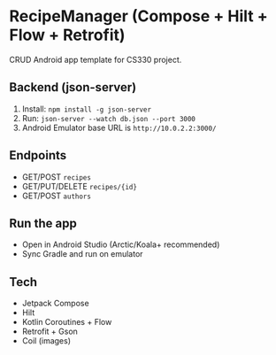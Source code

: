 # RecipeManager (Compose + Hilt + Flow + Retrofit)

CRUD Android app template for CS330 project.

## Backend (json-server)

1) Install: `npm install -g json-server`
2) Run: `json-server --watch db.json --port 3000`
3) Android Emulator base URL is `http://10.0.2.2:3000/`

## Endpoints
- GET/POST `recipes`
- GET/PUT/DELETE `recipes/{id}`
- GET/POST `authors`

## Run the app
- Open in Android Studio (Arctic/Koala+ recommended)
- Sync Gradle and run on emulator

## Tech
- Jetpack Compose
- Hilt
- Kotlin Coroutines + Flow
- Retrofit + Gson
- Coil (images)
